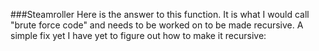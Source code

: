 ###Steamroller
Here is the answer to this function. It is what I would call "brute force code" and needs to be worked on to be made recursive. A simple fix yet I have yet to figure out how to make it recursive: